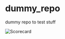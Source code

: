 # dummy_repo

dummy repo to test stuff











![Scorecard](https://raw.githubusercontent.com/flippybit/dummy_repo/main/SCORECARD_BADGE.svg)
